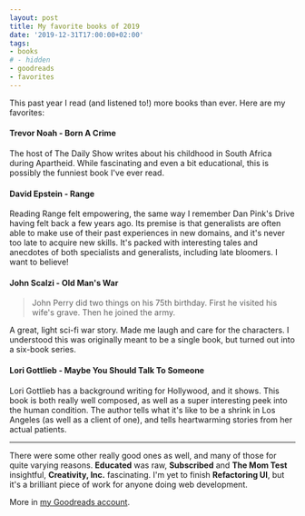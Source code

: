 ```yaml
---
layout: post
title: My favorite books of 2019
date: '2019-12-31T17:00:00+02:00'
tags:
- books
# - hidden
- goodreads
- favorites
---
```


This past year I read (and listened to!) more books than ever. Here are my favorites:

#### Trevor Noah - Born A Crime

The host of The Daily Show writes about his childhood in South Africa during Apartheid. While fascinating and even a bit educational, this is possibly the funniest book I've ever read.

#### David Epstein - Range

Reading Range felt empowering, the same way I remember Dan Pink's Drive having felt back a few years ago. Its premise is that generalists are often able to make use of their past experiences in new domains, and  it's never too late to acquire new skills. It's packed with interesting tales and anecdotes of both specialists and generalists, including late bloomers. I want to believe!

#### John Scalzi - Old Man's War

> John Perry did two things on his 75th birthday. First he visited his wife's grave. Then he joined the army.

A great, light sci-fi war story. Made me laugh and care for the characters. I understood this was originally meant to be a single book, but turned out into a six-book series.

#### Lori Gottlieb - Maybe You Should Talk To Someone

Lori Gottlieb has a background writing for Hollywood, and it shows. This book is both really well composed, as well as a super interesting peek into the human condition. The author tells what it's like to be a shrink in Los Angeles (as well as a client of one), and tells heartwarming stories from her actual patients.

---

There were some other really good ones as well, and many of those for quite varying reasons. **Educated** was raw, **Subscribed** and **The Mom Test** insightful, **Creativity, Inc.** fascinating. I'm yet to finish **Refactoring UI**, but it's a brilliant piece of work for anyone doing web development.

More in [my Goodreads account](https://www.goodreads.com/user/show/1011336-mike-arvela).
